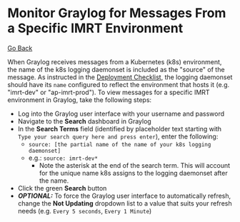 # Monitor Graylog for Messages From a Specific IMRT Environment

[Go Back](../README.md)

When Graylog receives messages from a Kubernetes (k8s) environment, the name of the k8s logging daemonset is included as the "source" of the message.  As instructed in the [Deployment Checklist](./Deployment.AWS.md), the logging daemonset should have its `name` configured to reflect the environment that hosts it (e.g. "imrt-dev" or "ap-imrt-prod").  To view messages for a specific IMRT environment in Graylog, take the following steps:

* Log into the Graylog user interface with your username and password
* Navigate to the **Search** dashboard in Graylog
* In the **Search Terms** field (identified by placeholder text starting with `Type your search query here and press enter`), enter the following:
  * `source: [the partial name of the name of your k8s logging daemonset]`
  * e.g.: `source: imrt-dev*`
    * Note the asterisk at the end of the search term.  This will account for the unique name k8s assigns to the logging daemonset after the name.
* Click the green **Search** button
* _**OPTIONAL:**_  To force the Graylog user interface to automatically refresh, change the **Not Updating** dropdown list to a value that suits your refresh needs (e.g. `Every 5 seconds`, `Every 1 Minute`)
